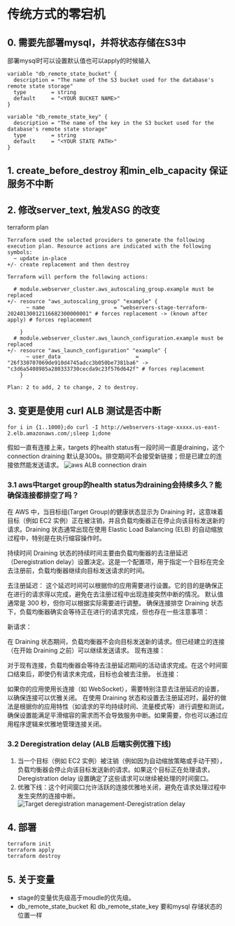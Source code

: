 # 传统方式的零宕机
## 0. 需要先部署mysql，并将状态存储在S3中
部署mysql时可以设置默认值也可以apply的时候输入
```hcl
variable "db_remote_state_bucket" {
  description = "The name of the S3 bucket used for the database's remote state storage"
  type        = string
  default     = "<YOUR BUCKET NAME>"
}

variable "db_remote_state_key" {
  description = "The name of the key in the S3 bucket used for the database's remote state storage"
  type        = string
  default     = "<YOUR STATE PATH>"
}
```

## 1. create_before_destroy 和min_elb_capacity 保证服务不中断


## 2. 修改server_text, 触发ASG 的改变
terraform plan
```
Terraform used the selected providers to generate the following execution plan. Resource actions are indicated with the following symbols:
  ~ update in-place
+/- create replacement and then destroy

Terraform will perform the following actions:

  # module.webserver_cluster.aws_autoscaling_group.example must be replaced
+/- resource "aws_autoscaling_group" "example" {
      ~ name                      = "webservers-stage-terraform-20240130012116682300000001" # forces replacement -> (known after apply) # forces replacement

    }
  # module.webserver_cluster.aws_launch_configuration.example must be replaced
+/- resource "aws_launch_configuration" "example" {
      ~ user_data                        = "26f330707069de910d4745adcc3b050be7381ba6" -> "c3d6a5408985a280333730cecda9c23f576d642f" # forces replacement
    }

Plan: 2 to add, 2 to change, 2 to destroy.
```

## 3. 变更是使用 curl ALB 测试是否中断
```
for i in {1..1000};do curl -I http://webservers-stage-xxxxx.us-east-2.elb.amazonaws.com/;sleep 1;done
```
假如一直有连接上来，targets 的health status有一段时间一直是draining，这个connection draining 默认是300s。排空期间不会接受新链接；但是已建立的连接依然能发送请求。
![aws ALB connection drain ](https://github.com/myysophia/terraform-repo/assets/25994521/a58c52e7-2598-49fa-87dc-64c691085642)


### 3.1 aws中target group的health status为draining会持续多久？能确保连接都排空了吗？
在 AWS 中，当目标组(Target Group)的健康状态显示为 Draining 时，这意味着目标（例如 EC2 实例）正在被注销，并且负载均衡器正在停止向该目标发送新的请求。Draining 状态通常出现在使用 Elastic Load Balancing (ELB) 的自动缩放过程中，特别是在执行缩容操作时。

持续时间
Draining 状态的持续时间主要由负载均衡器的去注册延迟（Deregistration delay）设置决定。这是一个配置项，用于指定一个目标在完全去注册前，负载均衡器继续向目标发送请求的时间。

去注册延迟：
这个延迟时间可以根据你的应用需要进行设置。它的目的是确保正在进行的请求得以完成，避免在去注册过程中出现连接突然中断的情况。
默认值通常是 300 秒，但你可以根据实际需要进行调整。
确保连接排空
Draining 状态下，负载均衡器确实会等待正在进行的请求完成，但也存在一些注意事项：

新请求：

在 Draining 状态期间，负载均衡器不会向目标发送新的请求。但已经建立的连接（在开始 Draining 之前）可以继续发送请求。
现有连接：

对于现有连接，负载均衡器会等待去注册延迟期间的活动请求完成。在这个时间窗口结束后，即使仍有请求未完成，目标也会被去注册。
长连接：

如果你的应用使用长连接（如 WebSocket），需要特别注意去注册延迟的设置，以确保连接可以优雅关闭。
在使用 Draining 状态和设置去注册延迟时，最好的做法是根据你的应用特性（如请求的平均持续时间、流量模式等）进行调整和测试，确保设置能满足平滑缩容的需求而不会导致服务中断。如果需要，你也可以通过应用程序逻辑来优雅地管理连接关闭。

### 3.2 Deregistration delay  (ALB 后端实例优雅下线)

1. 当一个目标（例如 EC2 实例）被注销（例如因为自动缩放策略或手动干预），负载均衡器会停止向该目标发送新的请求。如果这个目标正在处理请求，Deregistration delay 设置确定了这些请求可以继续被处理的时间窗口。
2. 优雅下线：这个时间窗口允许活跃的连接优雅地关闭，避免在请求处理过程中发生突然的连接中断。
![Target deregistration management-Deregistration delay](https://github.com/myysophia/terraform-repo/assets/25994521/569b196a-0f38-45bf-9d82-4f925afa3a35)

## 4. 部署

```
terraform init
terraform apply
terraform destroy
```

## 5. 关于变量
- stage的变量优先级高于moudle的优先级。
- db_remote_state_bucket 和 db_remote_state_key 要和mysql 存储状态的位置一样
